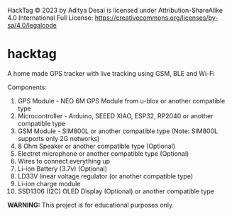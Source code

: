 HackTag © 2023 by Aditya Desai is licensed under Attribution-ShareAlike 4.0 International
Full License: https://creativecommons.org/licenses/by-sa/4.0/legalcode

# hacktag
A home made GPS tracker with live tracking using GSM, BLE and Wi-Fi

Components:
1. GPS Module - NEO 6M GPS Module from u-blox or another compatible type
2. Microcontroller - Arduino, SEEED XIAO, ESP32, RP2040 or another compatible type
3. GSM Module - SIM800L or another compatible type (Note: SIM800L supports only 2G networks)
4. 8 Ohm Speaker or another compatible type (Optional)
5. Electret microphone or another compatible type (Optional)
6. Wires to connect everything up
7. Li-ion Battery (3.7v) (Optional)
8. LD33V linear voltage regulator (or another compatible type)
9. Li-ion charge module
10. SSD1306 (I2C) OLED Display (Optional) or another compatible type


**WARNING:** This project is for educational purposes only.
